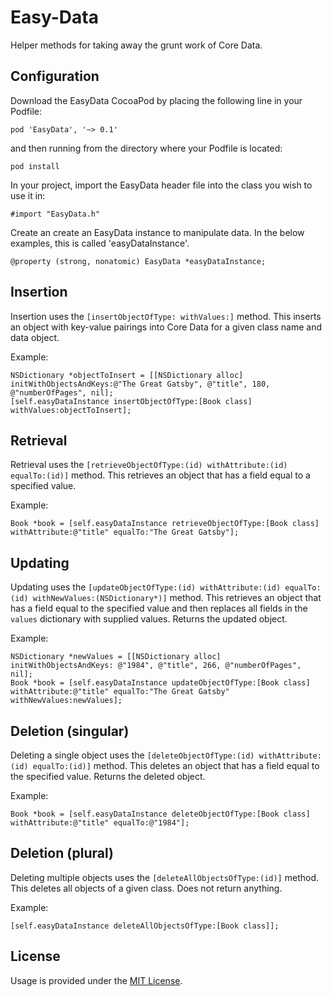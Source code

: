 Easy-Data
=========

Helper methods for taking away the grunt work of Core Data.

## Configuration

Download the EasyData CocoaPod by placing the following line in your Podfile:

```pod 'EasyData', '~> 0.1'```

and then running from the directory where your Podfile is located:

```pod install```

In your project, import the EasyData header file into the class you wish to use it in:

```#import "EasyData.h"```

Create an create an EasyData instance to manipulate data. In the below examples, this is called 'easyDataInstance'.

```@property (strong, nonatomic) EasyData *easyDataInstance;```

## Insertion

Insertion uses the ```[insertObjectOfType: withValues:]``` method. This inserts an object with key-value pairings into Core Data for a given class name and data object.

Example:

```    
NSDictionary *objectToInsert = [[NSDictionary alloc] initWithObjectsAndKeys:@"The Great Gatsby", @"title", 180, @"numberOfPages", nil];
[self.easyDataInstance insertObjectOfType:[Book class] withValues:objectToInsert];
```

## Retrieval

Retrieval uses the ```[retrieveObjectOfType:(id) withAttribute:(id) equalTo:(id)]``` method. This retrieves an object that has a field equal to a specified value.

Example:

```Book *book = [self.easyDataInstance retrieveObjectOfType:[Book class] withAttribute:@"title" equalTo:"The Great Gatsby"];```

## Updating

Updating uses the ```[updateObjectOfType:(id) withAttribute:(id) equalTo:(id) withNewValues:(NSDictionary*)]``` method. This retrieves an object that has a field equal to the specified value and then replaces all fields in the ```values``` dictionary with supplied values. Returns the updated object.

Example:

```
NSDictionary *newValues = [[NSDictionary alloc] initWithObjectsAndKeys: @"1984", @"title", 266, @"numberOfPages", nil];
Book *book = [self.easyDataInstance updateObjectOfType:[Book class] withAttribute:@"title" equalTo:"The Great Gatsby" withNewValues:newValues];
```

## Deletion (singular)

Deleting a single object uses the ```[deleteObjectOfType:(id) withAttribute:(id) equalTo:(id)]``` method. This deletes an object that has a field equal to the specified value. Returns the deleted object.

Example:

```Book *book = [self.easyDataInstance deleteObjectOfType:[Book class] withAttribute:@"title" equalTo:@"1984"];```

## Deletion (plural)

Deleting multiple objects uses the ```[deleteAllObjectsOfType:(id)]``` method. This deletes all objects of a given class. Does not return anything.

Example:

```[self.easyDataInstance deleteAllObjectsOfType:[Book class]]; ```

## License

Usage is provided under the [MIT License](http://opensource.org/licenses/MIT).
